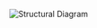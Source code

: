 ![Structural Diagram](https://user-images.githubusercontent.com/91746229/168615541-a767a031-3a7c-4c07-ada5-3e5dfb3b8ba2.jpeg)
